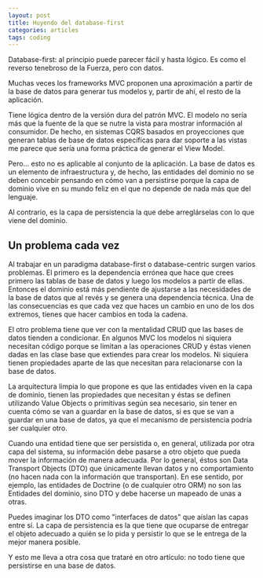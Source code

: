 ```yaml
---
layout: post
title: Huyendo del database-first
categories: articles
tags: coding
---
```


Database-first: al principio puede parecer fácil y hasta lógico. Es como el reverso tenebroso de la Fuerza, pero con datos.

Muchas veces los frameworks MVC proponen una aproximación a partir de la base de datos para generar tus modelos y, partir de ahí, el resto de la aplicación.

Tiene lógica dentro de la versión dura del patrón MVC. El modelo no sería más que la fuente de la que se nutre la vista para mostrar información al consumidor. De hecho, en sistemas CQRS basados en proyecciones que generan tablas de base de datos específicas para dar soporte a las vistas me parece que sería una forma práctica de generar el View Model.

Pero… esto no es aplicable al conjunto de la aplicación. La base de datos es un elemento de infraestructura y, de hecho, las entidades del dominio no se deben concebir pensando en cómo van a persistirse porque la capa de dominio vive en su mundo feliz en el que no depende de nada más que del lenguaje.

Al contrario, es la capa de persistencia la que debe arreglárselas con lo que viene del dominio.

## Un problema cada vez

Al trabajar en un paradigma database-first o database-centric surgen varios problemas. El primero es la dependencia errónea que hace que crees primero las tablas de base de datos y luego los modelos a partir de ellas. Entonces el dominio está más pendiente de ajustarse a las necesidades de la base de datos que al revés y se genera una dependencia técnica. Una de las consecuencias es que cada vez que haces un cambio en uno de los dos extremos, tienes que hacer cambios en toda la cadena.

El otro problema tiene que ver con la mentalidad CRUD que las bases de datos tienden a condicionar. En algunos MVC los modelos ni siquiera necesitan código porque se limitan a las operaciones CRUD y éstas vienen dadas en las clase base que extiendes para crear los modelos. Ni siquiera tienen propiedades aparte de las que necesitan para relacionarse con la base de datos.

La arquitectura limpia lo que propone es que las entidades viven en la capa de dominio, tienen las propiedades que necesitan y éstas se definen utilizando Value Objects o primitivas según sea necesario, sin tener en cuenta cómo se van a guardar en la base de datos, si es que se van a guardar en una base de datos, ya que el mecanismo de persistencia podría ser cualquier otro.

Cuando una entidad tiene que ser persistida o, en general, utilizada por otra capa del sistema, su información debe pasarse a otro objeto que pueda mover la información de manera adecuada. Por lo general, éstos son Data Transport Objects (DTO) que únicamente llevan datos y no comportamiento (no hacen nada con la información que transportan). En ese sentido, por ejemplo, las entidades de Doctrine (o de cualquier otro ORM) no son las Entidades del dominio, sino DTO y debe hacerse un mapeado de unas a otras.

Puedes imaginar los DTO como "interfaces de datos" que aíslan las capas entre sí. La capa de persistencia es la que tiene que ocuparse de entregar el objeto adecuado a quién se lo pida y persistir lo que se le entrega de la mejor manera posible.

Y esto me lleva a otra cosa que trataré en otro artículo: no todo tiene que persistirse en una base de datos.
